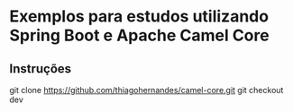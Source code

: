 # Exemplos para estudos utilizando Spring Boot e Apache Camel Core
## Instruções
git clone https://github.com/thiagohernandes/camel-core.git
git checkout dev

